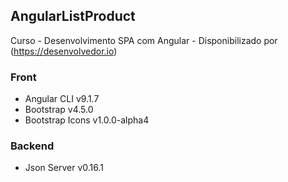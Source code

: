 ## AngularListProduct
Curso - Desenvolvimento SPA com Angular - Disponibilizado por (https://desenvolvedor.io)

### Front
* Angular CLI v9.1.7
* Bootstrap v4.5.0
* Bootstrap Icons v1.0.0-alpha4

### Backend
* Json Server v0.16.1
